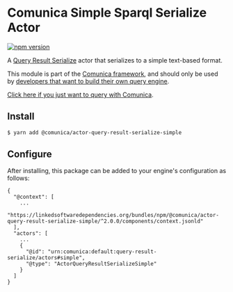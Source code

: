 # Comunica Simple Sparql Serialize Actor

[![npm version](https://badge.fury.io/js/%40comunica%2Factor-query-result-serialize-simple.svg)](https://www.npmjs.com/package/@comunica/actor-query-result-serialize-simple)

A [Query Result Serialize](https://github.com/comunica/comunica/tree/master/packages/bus-query-result-serialize) actor that serializes to a simple text-based format.

This module is part of the [Comunica framework](https://github.com/comunica/comunica),
and should only be used by [developers that want to build their own query engine](https://comunica.dev/docs/modify/).

[Click here if you just want to query with Comunica](https://comunica.dev/docs/query/).

## Install

```bash
$ yarn add @comunica/actor-query-result-serialize-simple
```

## Configure

After installing, this package can be added to your engine's configuration as follows:
```text
{
  "@context": [
    ...
    "https://linkedsoftwaredependencies.org/bundles/npm/@comunica/actor-query-result-serialize-simple/^2.0.0/components/context.jsonld"  
  ],
  "actors": [
    ...
    {
      "@id": "urn:comunica:default:query-result-serialize/actors#simple",
      "@type": "ActorQueryResultSerializeSimple"
    }
  ]
}
```
